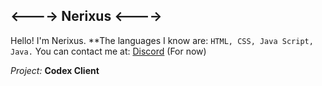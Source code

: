 ## <----> Nerixus <---->
Hello! I'm Nerixus.
**The languages I know are: ```HTML, CSS, Java Script, Java.```
You can contact me at: [Discord](https://discord.com/972071446346080276) (For now)

*Project:* **Codex Client**
